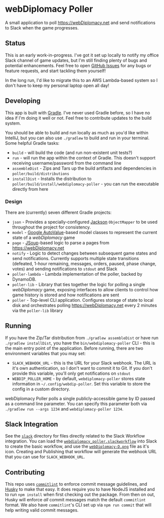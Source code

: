 # webDiplomacy Poller
A small application to poll https://webDiplomacy.net and send notifications to Slack when the game progresses.

## Status
This is an early work-in-progress.  I've got it set up locally to notify my office Slack channel of game updates, but
I'm still finding plenty of bugs and potential enhancements.  Feel free to open
[GitHub Issues](https://github.com/robwettach/webdiplomacy-poller/issues) for any bugs or feature requests, and start
tackling them yourself!

In the long run, I'd like to migrate this to an AWS Lambda-based system so I don't have to keep my personal laptop
open all day!

## Developing
This app is built with [Gradle](https://gradle.org/).  I've never used Gradle before, so I have no idea if I'm doing it
well or not.  Feel free to contribute updates to the build system.

You should be able to build and run locally as much as you'd like within IntelliJ, but you can also use `./gradlew`
to build and run in your terminal.  Some helpful Gradle tasks:
* `build` - will build the code (and run non-existent unit tests?)
* `run` - will run the app within the context of Gradle.
  This doesn't support receiving username/password from the command line
* `assembleDist` - Zips and Tars up the build artifacts and dependencies in `poller/build/distributions`
* `installDist` - Installs the distribution to `poller/build/install/webdiplomacy-poller` -
  you can run the executable directly from here

### Design
There are (currently) seven different Gradle projects:
* `json` - Provides a specially-configured [Jackson](https://github.com/FasterXML/jackson) `ObjectMapper` to be used
  throughout the project for consistency.
* `model` - [Google AutoValue](https://github.com/google/auto/blob/master/value/userguide/index.md)-based model classes
  to represent the current state of a *webDiplomacy* game
* `page` - [JSoup](https://jsoup.org/)-based logic to parse a pages from https://webDiplomacy.net
* `notify` - Logic to detect changes between subsequent game states and send notifications.  Currently supports multiple
  state transitions (defeated, 1-hour remaining, messages, orders, paused, phase change, votes) and sending
  notifications to `stdout` and Slack
* `poller-lambda` - Lambda implementation of the poller, backed by DynamoDB.
* `poller-lib` - Library that ties together the logic for polling a single *webDiplomacy* game, exposing interfaces to
   allow clients to control how game history is stored and how notifications are sent
* `poller` - Top-level CLI application.  Configures storage of state to local disk and orchestrates polling
  https://webDiplomacy.net every 2 minutes via the `poller-lib` library

## Running
If you have the Zip/Tar distribution from `./gradlew assembleDist` or have run `./gradlew installDist`, you have the
`bin/webdiplomacy-poller` CLI - this is the main entry point of the application.  Before running, there are two
environment variables that you may set:
* `SLACK_WEBHOOK_URL` - this is the URL for your Slack webhook.  The URL is it's own authentication, so I don't want to
  commit it to Git.  If you don't provide this variable, you'll only get notifications on `stdout`
* `WEBDIP_POLLER_HOME` - by default, `webdiplomacy-poller` stores state information in `~/.config/webdip-poller`.  Set
  this variable to store the config in a custom directory.

webDiplomacy Poller polls a single publicly-accessible game by ID passed as a command line parameter.  You can specify
this parameter both via `./gradlew run --args 1234` and `webdiplomacy-poller 1234`.

## Slack Integration
See the [`slack`](slack) directory for files directly related to the Slack Workflow integration.  You can load the
[`webdiplomacy_poller.slackworkflow`](slack/webdiplomacy_poller.slackworkflow) into Slack to create the basic workflow,
and use the [`webDiplomacy-D.png`](slack/webDiplomacy-D.png) file as it's icon.  Creating and Publishing that workflow
will generate the webhook URL that you can use for `SLACK_WEBHOOK_URL`.

## Contributing
This repo uses [`commitlint`](https://commitlint.js.org/) to enforce commit message guidelines, and
[Husky](https://github.com/typicode/husky) to make that easy.  It does require you to have NodeJS installed and to run
`npm install` when first checking out the package.  From then on out, Husky will enforce *all* commit messages match
the default `commitlint` format.  We also have `commitlint`'s CLI set up via `npm run commit` that will help writing
valid commit messages.
